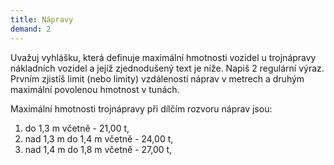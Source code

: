 ```yaml
---
title: Nápravy
demand: 2
---
```


Uvažuj vyhlášku, která definuje maximální hmotnosti vozidel u trojnápravy nákladních vozidel a jejíž zjednodušený text je níže. Napiš 2 regulární výraz. Prvním zjistíš limit (nebo limity) vzdáleností náprav v metrech a druhým maximální povolenou hmotnost v tunách.

Maximální hmotnosti trojnápravy při dílčím rozvoru náprav jsou:
1. do 1,3 m včetně - 21,00 t,
2. nad 1,3 m do 1,4 m včetně - 24,00 t,
3. nad 1,4 m do 1,8 m včetně - 27,00 t,
